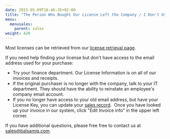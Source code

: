 ```yaml
---
date: 2015-05-09T16:46:35+02:00
title: "The Person Who Bought Our License Left the Company / I Don't Use the Same Email Address Anymore. How Can I Look up My License or Change My Email Address in Your System?"
menu:
  menusales:
    parent: sales
weight: 420
---
```


Most licenses can be retrieved from our [license retrieval page](https://balsamiq.com/buy/lostkey).

If you need help finding your license but don't have access to the email address used for your purchase:

*   Try your finance department. Our License Information is on all of our invoices and receipts.
*   If the original purchaser is no longer with the company, talk to your IT department. They should have the ability to reinstate an employee's company email account.
*   If you no longer have access to your old email address, but have your License Key, you can update your [sales record](https://balsamiq.com/buy/invoice/).  Once you have looked up your invoice in our system, click "Edit Invoice info" in the upper left corner.

If you have additional questions, please free free to contact us at [sales@balsamiq.com](mailto:sales@balsamiq.com).